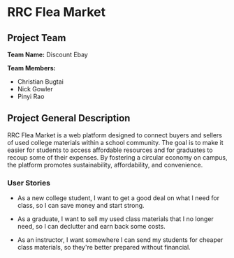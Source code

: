 # RRC Flea Market

## Project Team

**Team Name:** Discount Ebay

**Team Members:**
- Christian Bugtai
- Nick Gowler
- Pinyi Rao

## Project General Description

RRC Flea Market is a web platform designed to connect buyers and sellers of
used college materials within a school community. The goal is to make it easier
for students to access affordable resources and for graduates to recoup some of
their expenses. By fostering a circular economy on campus, the platform promotes
sustainability, affordability, and convenience.

### User Stories

- As a new college student, I want to get a good deal on what I need for class, so I can save money and start strong.

- As a graduate, I want to sell my used class materials that I no longer need, so I can declutter and earn back some costs.

- As an instructor, I want somewhere I can send my students for cheaper class materials, so they're better prepared without financial.
